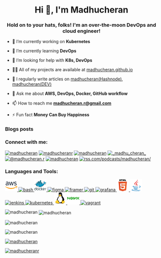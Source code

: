 <h1 align="center">Hi 👋, I'm Madhucheran</h1>
<h3 align="center">Hold on to your hats, folks! I'm an over-the-moon DevOps and cloud engineer!</h3>


- 🔭 I’m currently working on **Kubernetes**

- 🌱 I’m currently learning **DevOps**

- 🤝 I’m looking for help with **K8s, DevOps**

- 👨‍💻 All of my projects are available at [madhucheran.github.io](madhucheran.github.io)

- 📝 I regularly write articles on [madhucheran(Hashnode)](https://hashnode.com/@madhucheran), [madhucheran(DEV)](https://dev.to/madhucheran)

- 💬 Ask me about **AWS, DevOps, Docker, GitHub workflow**

- 📫 How to reach me **madhucheran.r@gmail.com**

- ⚡ Fun fact **Money Can Buy Happiness**

### Blogs posts
<!-- BLOG-POST-LIST:START -->
<!-- BLOG-POST-LIST:END -->

<h3 align="left">Connect with me:</h3>
<p align="left">
<a href="https://dev.to/madhucheran" target="blank"><img align="center" src="https://raw.githubusercontent.com/rahuldkjain/github-profile-readme-generator/master/src/images/icons/Social/devto.svg" alt="madhucheran" height="30" width="40" /></a>
<a href="https://twitter.com/madhucheranr" target="blank"><img align="center" src="https://raw.githubusercontent.com/rahuldkjain/github-profile-readme-generator/master/src/images/icons/Social/twitter.svg" alt="madhucheranr" height="30" width="40" /></a>
<a href="https://linkedin.com/in/madhucheran" target="blank"><img align="center" src="https://raw.githubusercontent.com/rahuldkjain/github-profile-readme-generator/master/src/images/icons/Social/linked-in-alt.svg" alt="madhucheran" height="30" width="40" /></a>
<a href="https://instagram.com/_madhu_cheran_" target="blank"><img align="center" src="https://raw.githubusercontent.com/rahuldkjain/github-profile-readme-generator/master/src/images/icons/Social/instagram.svg" alt="_madhu_cheran_" height="30" width="40" /></a>
<a href="https://medium.com/@madhucheran.r" target="blank"><img align="center" src="https://raw.githubusercontent.com/rahuldkjain/github-profile-readme-generator/master/src/images/icons/Social/medium.svg" alt="@madhucheran.r" height="30" width="40" /></a>
<a href="https://www.leetcode.com/madhucheran" target="blank"><img align="center" src="https://raw.githubusercontent.com/rahuldkjain/github-profile-readme-generator/master/src/images/icons/Social/leet-code.svg" alt="madhucheran" height="30" width="40" /></a>
<a href="https://rss.com/podcasts/madhucheran/" target="blank"><img align="center" src="https://raw.githubusercontent.com/rahuldkjain/github-profile-readme-generator/master/src/images/icons/Social/rss.svg" alt="rss.com/podcasts/madhucheran/" height="30" width="40" /></a>
</p>

<h3 align="left">Languages and Tools:</h3>
<p align="left"> <a href="https://aws.amazon.com" target="_blank" rel="noreferrer"> <img src="https://raw.githubusercontent.com/devicons/devicon/master/icons/amazonwebservices/amazonwebservices-original-wordmark.svg" alt="aws" width="40" height="40"/> </a> <a href="https://www.gnu.org/software/bash/" target="_blank" rel="noreferrer"> <img src="https://www.vectorlogo.zone/logos/gnu_bash/gnu_bash-icon.svg" alt="bash" width="40" height="40"/> </a> <a href="https://www.docker.com/" target="_blank" rel="noreferrer"> <img src="https://raw.githubusercontent.com/devicons/devicon/master/icons/docker/docker-original-wordmark.svg" alt="docker" width="40" height="40"/> </a> <a href="https://www.figma.com/" target="_blank" rel="noreferrer"> <img src="https://www.vectorlogo.zone/logos/figma/figma-icon.svg" alt="figma" width="40" height="40"/> </a> <a href="https://www.framer.com/" target="_blank" rel="noreferrer"> <img src="https://www.vectorlogo.zone/logos/framer/framer-icon.svg" alt="framer" width="40" height="40"/> </a> <a href="https://git-scm.com/" target="_blank" rel="noreferrer"> <img src="https://www.vectorlogo.zone/logos/git-scm/git-scm-icon.svg" alt="git" width="40" height="40"/> </a> <a href="https://grafana.com" target="_blank" rel="noreferrer"> <img src="https://www.vectorlogo.zone/logos/grafana/grafana-icon.svg" alt="grafana" width="40" height="40"/> </a> <a href="https://www.w3.org/html/" target="_blank" rel="noreferrer"> <img src="https://raw.githubusercontent.com/devicons/devicon/master/icons/html5/html5-original-wordmark.svg" alt="html5" width="40" height="40"/> </a> <a href="https://www.java.com" target="_blank" rel="noreferrer"> <img src="https://raw.githubusercontent.com/devicons/devicon/master/icons/java/java-original.svg" alt="java" width="40" height="40"/> </a> <a href="https://www.jenkins.io" target="_blank" rel="noreferrer"> <img src="https://www.vectorlogo.zone/logos/jenkins/jenkins-icon.svg" alt="jenkins" width="40" height="40"/> </a> <a href="https://kubernetes.io" target="_blank" rel="noreferrer"> <img src="https://www.vectorlogo.zone/logos/kubernetes/kubernetes-icon.svg" alt="kubernetes" width="40" height="40"/> </a> <a href="https://www.linux.org/" target="_blank" rel="noreferrer"> <img src="https://raw.githubusercontent.com/devicons/devicon/master/icons/linux/linux-original.svg" alt="linux" width="40" height="40"/> </a> <a href="https://www.nginx.com" target="_blank" rel="noreferrer"> <img src="https://raw.githubusercontent.com/devicons/devicon/master/icons/nginx/nginx-original.svg" alt="nginx" width="40" height="40"/> </a> <a href="https://www.vagrantup.com/" target="_blank" rel="noreferrer"> <img src="https://www.vectorlogo.zone/logos/vagrantup/vagrantup-icon.svg" alt="vagrant" width="40" height="40"/> </a> </p>

<p><img align="left" src="https://github-readme-stats.vercel.app/api/top-langs?username=madhucheran&show_icons=true&locale=en&layout=compact" alt="madhucheran" /></p>

<p>&nbsp;<img align="center" src="https://github-readme-stats.vercel.app/api?username=madhucheran&show_icons=true&locale=en" alt="madhucheran" /></p>

<p><img align="center" src="https://github-readme-streak-stats.herokuapp.com/?user=madhucheran&" alt="madhucheran" /></p>

<p align="left"> <img src="https://komarev.com/ghpvc/?username=madhucheran&label=Profile%20views&color=0e75b6&style=flat" alt="madhucheran" /> </p>

<p align="left"> <a href="https://github.com/ryo-ma/github-profile-trophy"><img src="https://github-profile-trophy.vercel.app/?username=madhucheran" alt="madhucheran" /></a> </p>

<p align="left"> <a href="https://twitter.com/madhucheranr" target="blank"><img src="https://img.shields.io/twitter/follow/madhucheranr?logo=twitter&style=for-the-badge" alt="madhucheranr" /></a> </p>
